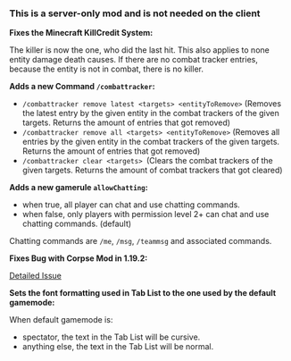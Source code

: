 ### This is a server-only mod and is not needed on the client


**Fixes the Minecraft KillCredit System:**

The killer is now the one, who did the last hit. This also applies to none entity damage death causes. If there are no combat tracker entries, because the entity is not in combat, there is no killer.


**Adds a new Command `/combattracker`:**

- `/combattracker remove latest <targets> <entityToRemove>` (Removes the latest entry by the given entity in the combat trackers of the given targets. Returns the amount of entries that got removed)
- `/combattracker remove all <targets> <entityToRemove>` (Removes all entries by the given entity in the combat trackers of the given targets. Returns the amount of entries that got removed)
- `/combattracker clear <targets> `(Clears the combat trackers of the given targets. Returns the amount of combat trackers that got cleared)


**Adds a new gamerule `allowChatting`:**

- when true, all player can chat and use chatting commands.
- when false, only players with permission level 2+ can chat and use chatting commands. (default)

Chatting commands are `/me`, `/msg`, `/teammsg` and associated commands.

**Fixes Bug with Corpse Mod in 1.19.2:**

[Detailed Issue](https://github.com/henkelmax/corpse/issues/186)

**Sets the font formatting used in Tab List to the one used by the default gamemode:**

When default gamemode is:
- spectator, the text in the Tab List will be cursive.
- anything else, the text in the Tab List will be normal.